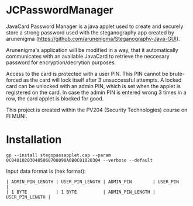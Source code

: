 # JCPasswordManager
JavaCard Password Manager is a java applet used to create and securely store a strong password used with the steganography app created by arunenigma (https://github.com/arunenigma/Steganography-Java-GUI). 

Arunenigma's application will be modified in a way, that it automatically communicates with an available JavaCard to retrieve the neccesary password for encryption/decrytion purposes. 

Access to the card is protected with a user PIN. This PIN cannot be brute-forced as the card will lock itself after 3 unsuccessful attempts. A locked card can be unlocked with an admin PIN, which is set when the applet is registered on the card. In case the admin PIN is entered wrong 3 times in a row, the card applet is blocked for good.    

This project is created within the PV204 (Security Technologies) course on FI MUNI.

# Installation

```
gp --install stegopassapplet.cap --param 0C040102030405060708090A0B0C01020304 --verbose --default
```

Input data format is (hex format):

```
| ADMIN_PIN_LENGTH | USER_PIN_LENGTH | ADMIN_PIN        | USER_PIN        |
| 1 BYTE           | 1 BYTE          | ADMIN_PIN_LENGTH | USER_PIN_LENGTH |
```
